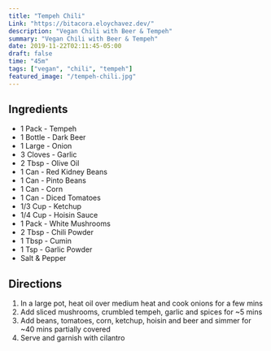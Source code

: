```yaml
---
title: "Tempeh Chili"
Link: "https://bitacora.eloychavez.dev/"
description: "Vegan Chili with Beer & Tempeh"
summary: "Vegan Chili with Beer & Tempeh"
date: 2019-11-22T02:11:45-05:00
draft: false
time: "45m"
tags: ["vegan", "chili", "tempeh"]
featured_image: "/tempeh-chili.jpg"
---
```


## Ingredients

- 1 Pack - Tempeh
- 1 Bottle - Dark Beer
- 1 Large - Onion
- 3 Cloves - Garlic
- 2 Tbsp - Olive Oil
- 1 Can - Red Kidney Beans
- 1 Can - Pinto Beans
- 1 Can - Corn
- 1 Can - Diced Tomatoes
- 1/3 Cup - Ketchup
- 1/4 Cup - Hoisin Sauce
- 1 Pack - White Mushrooms
- 2 Tbsp - Chili Powder
- 1 Tbsp - Cumin
- 1 Tsp - Garlic Powder
- Salt & Pepper

## Directions

1. In a large pot, heat oil over medium heat and cook onions for a few mins
2. Add sliced mushrooms, crumbled tempeh, garlic and spices for ~5 mins
3. Add beans, tomatoes, corn, ketchup, hoisin and beer and simmer for ~40 mins partially covered
4. Serve and garnish with cilantro
